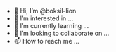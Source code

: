 - 👋 Hi, I’m @boksil-lion
- 👀 I’m interested in ...
- 🌱 I’m currently learning ...
- 💞️ I’m looking to collaborate on ...
- 📫 How to reach me ...

<!---
boksil-lion/boksil-lion is a ✨ special ✨ repository because its `README.md` (this file) appears on your GitHub profile.
You can click the Preview link to take a look at your changes.
--->
